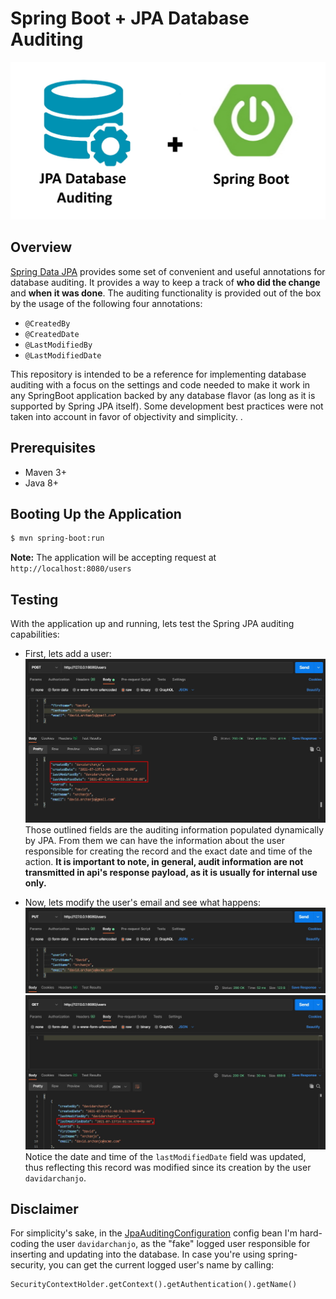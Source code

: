 # Spring Boot + JPA Database Auditing
![background](./assets/background.jpg)

## Overview
[Spring Data JPA](https://spring.io/projects/spring-data-jpa) provides some set of convenient and useful annotations for database auditing. It provides a way to keep a track of **who did the change** and **when it was done**.
The auditing functionality is provided out of the box by the usage of the following four annotations:
- `@CreatedBy`
- `@CreatedDate`
- `@LastModifiedBy`
- `@LastModifiedDate`

This repository is intended to be a reference for implementing database auditing with a focus on the settings and code needed to make it work in any SpringBoot application backed by any database flavor (as long as it is supported by Spring JPA itself). Some development best practices were not taken into account in favor of objectivity and simplicity. .

## Prerequisites
- Maven 3+
- Java 8+ 


## Booting Up the Application
````bash
$ mvn spring-boot:run
````
**Note:** The application will be accepting request at `http://localhost:8080/users`


## Testing
With the application up and running, lets test the Spring JPA auditing capabilities:

- First, lets add a user:
  ![create_user](./assets/create_user.jpg)
  Those outlined fields are the auditing information populated dynamically by JPA. From them we can have the information about the user responsible for creating the record and the exact date and time of the action. 
  **It is important to note, in general, audit information are not transmitted in api's response payload, as it is usually for internal use only.**
  
  
- Now, lets modify the user's email and see what happens:
  ![update_user](./assets/update_user.jpg)
  ![get_updated_user](./assets/get_updated_user.jpg)
  Notice the date and time of the `lastModifiedDate` field was updated, thus reflecting this record was modified since its creation by the user `davidarchanjo`. 


## Disclaimer
For simplicity's sake, in the [JpaAuditingConfiguration](./src/main/java/br/com/darchanjo/examples/jpa/auditing/config/JpaAuditingConfiguration.java) config bean I'm hard-coding the user `davidarchanjo`, as the "fake" logged user responsible for inserting and updating into the database. In case you're using spring-security, you can get the current logged user's name by calling: 
```
SecurityContextHolder.getContext().getAuthentication().getName()
```
